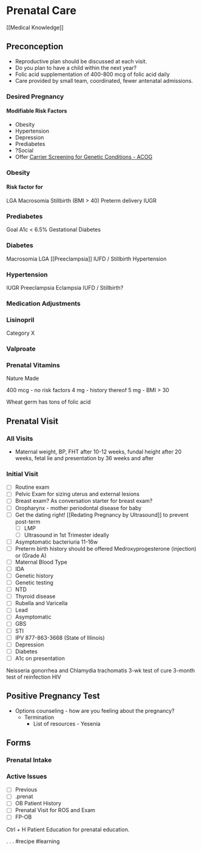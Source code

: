 # Prenatal Care
[[Medical Knowledge]]

## Preconception
* Reproductive plan should be discussed at each visit.
* Do you plan to have a child within the next year?
* Folic acid supplementation of 400-800 mcg of folic acid daily
* Care provided by small team, coordinated, fewer antenatal admissions.
### Desired Pregnancy
#### Modifiable Risk Factors
* Obesity
* Hypertension
* Depression
* Prediabetes
* ?Social
* Offer [Carrier Screening for Genetic Conditions - ACOG](https://www.acog.org/Clinical-Guidance-and-Publications/Committee-Opinions/Committee-on-Genetics/Carrier-Screening-for-Genetic-Conditions)

### Obesity
#### Risk factor for
LGA
Macrosomia
Stillbirth (BMI > 40)
Preterm delivery
IUGR

### Prediabetes
Goal A1c < 6.5%
Gestational Diabetes

### Diabetes
Macrosomia
LGA
[[Preeclampsia]]
IUFD / Stillbirth
Hypertension

### Hypertension
IUGR
Preeclampsia
Eclampsia
IUFD / Stillbirth?

### Medication Adjustments
### Lisinopril
Category X
### Valproate
### Prenatal Vitamins
Nature Made

400 mcg - no risk factors
4 mg - history thereof
5 mg - BMI > 30

Wheat germ has tons of folic acid

## Prenatal Visit
### All Visits
* Maternal weight, BP, FHT after 10-12 weeks, fundal height after 20 weeks, fetal lie and presentation by 36 weeks and after
### Initial Visit
- [ ] Routine exam
- [ ] Pelvic Exam for sizing uterus and external lesions
- [ ] Breast exam? As conversation starter for breast exam?
- [ ] Oropharynx - mother periodontal disease for baby
- [ ] Get the dating right! [[Redating Pregnancy by Ultrasound]] to prevent post-term
	- [ ] LMP
	- [ ] Ultrasound in 1st Trimester ideally
- [ ] Asymptomatic bacteriuria 11-16w
- [ ] Preterm birth history should be offered Medroxyprogesterone (injection) or (Grade A)
- [ ] Maternal Blood Type
- [ ] IDA
- [ ] Genetic history
- [ ] Genetic testing
- [ ] NTD
- [ ] Thyroid disease
- [ ] Rubella and Varicella
- [ ] Lead
- [ ] Asymptomatic
- [ ] GBS
- [ ] STI
- [ ] IPV 877-863-3668 (State of Illinois)
- [ ] Depression
- [ ] Diabetes
- [ ] A1c on presentation

Neisseria gonorrhea and Chlamydia trachomatis
3-wk test of cure
3-month test of reinfection
HIV

## Positive Pregnancy Test
* Options counseling - how are you feeling about the pregnancy?
	* Termination
		* List of resources - Yesenia
## Forms
### Prenatal Intake
### Active Issues
- [ ] Previous
- [ ] .prenat
- [ ] OB Patient History
- [ ] Prenatal Visit for ROS and Exam
- [ ] FP-OB

Ctrl + H Patient Education for prenatal education.

.
.
.
#recipe
#learning